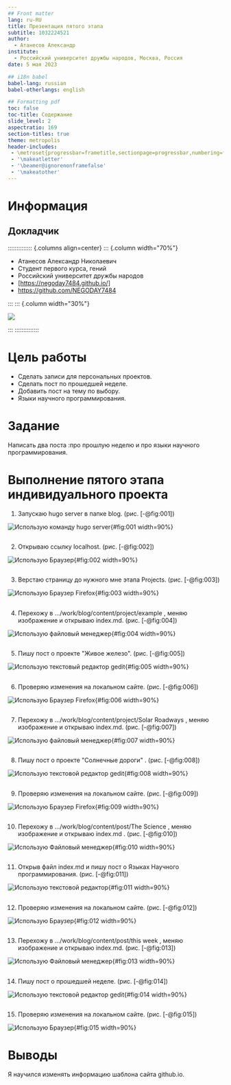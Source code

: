 ```yaml
---
## Front matter
lang: ru-RU
title: Презентация пятого этапа 
subtitle: 1032224521
author:
  - Атанесов Александр
institute:
  - Российский университет дружбы народов, Москва, Россия
date: 5 мая 2023

## i18n babel
babel-lang: russian
babel-otherlangs: english

## Formatting pdf
toc: false
toc-title: Содержание
slide_level: 2
aspectratio: 169
section-titles: true
theme: metropolis
header-includes:
 - \metroset{progressbar=frametitle,sectionpage=progressbar,numbering=fraction}
 - '\makeatletter'
 - '\beamer@ignorenonframefalse'
 - '\makeatother'
---
```


# Информация

## Докладчик

:::::::::::::: {.columns align=center}
::: {.column width="70%"}

  * Атанесов Александр Николаевич
  * Студент первого курса, гений
  * Российский университет дружбы народов
  * [https://negoday7484.github.io/]
  * <https://github.com/NEGODAY7484>

:::
::: {.column width="30%"}

![](./image/kulyabov.jpg)

:::
::::::::::::::

# Цель работы

- Сделать записи для персональных проектов.
- Сделать пост по прошедшей неделе.
- Добавить пост на тему по выбору.
-  Языки научного программирования.
# Задание

Написать два поста :про прошлую неделю и про языки научного программирования.

# Выполнение пятого этапа индивидуального проекта

1. Запускаю hugo server в папке blog. (рис. [-@fig:001])

![ Использую команду hugo server ](image/1.png){#fig:001 width=90%}

##

2. Открываю ссылку localhost. (рис. [-@fig:002])

![ Использую Браузер ](image/2.png){#fig:002 width=90%}

##

3. Верстаю страницу до нужного мне этапа Projects. (рис. [-@fig:003])

![ Использую Браузер Firefox ](image/3.png){#fig:003 width=90%}

##

4. Перехожу в .../work/blog/content/project/example , меняю изображение и открываю index.md. (рис. [-@fig:004]) 

![ Использую файловый менеджер ](image/4.png){#fig:004 width=90%}

##

5. Пишу пост о проекте "Живое железо". (рис. [-@fig:005])

![ Использую текстовый редактор gedit ](image/5.png){#fig:005 width=90%}

##

6. Проверяю изменения на локальном сайте. (рис. [-@fig:006])

![ Использую Браузер Firefox ](image/6.png){#fig:006 width=90%}

##

7. Перехожу в .../work/blog/content/project/Solar Roadways , меняю изображение и открываю index.md. (рис. [-@fig:007])

![ Использую файловый менеджер ](image/7.png){#fig:007 width=90%}

##

8.  Пишу пост о проекте "Солнечные дороги" . (рис. [-@fig:008])

![ Использую текстовой редактор gedit ](image/8.png){#fig:008 width=90%}

##

9.  Проверяю изменения на локальном сайте. (рис. [-@fig:009])

![ Использую Браузер Firefox ](image/9.png){#fig:009 width=90%}

##

10. Перехожу в .../work/blog/content/post/The Science , меняю изображение и открываю index.md  . (рис. [-@fig:010])

![ Использую Файловый менеджер ](image/10.png){#fig:010 width=90%}

##

11. Открыв файл index.md и пишу пост о Языках Научного программирования. (рис. [-@fig:011])

![ Использую текстовой редактор ](image/11.png){#fig:011 width=90%}

##

12.  Проверяю изменения на локальном сайте. (рис. [-@fig:012])

![ Использую Браузер ](image/12.png){#fig:012 width=90%}

##

13. Перехожу в .../work/blog/content/post/this week , меняю изображение и открываю index.md. (рис. [-@fig:013])

![ Использую Файловый менеджер ](image/13.png){#fig:013 width=90%}

##

14. Пишу пост о прошедшей неделе. (рис. [-@fig:014])

![ Использую текстовой редактор gedit ](image/14.png){#fig:014 width=90%}

##

15. Проверяю изменения на локальном сайте. (рис. [-@fig:015])

![ Использую Браузер ](image/15.png){#fig:015 width=90%}

# Выводы

Я научился изменять информацию шаблона сайта github.io.

